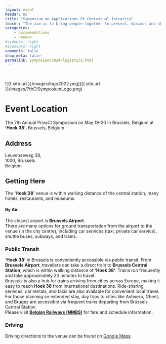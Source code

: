 ```yaml
---
layout: event
header: no
title: "Symposium on Applications Of Contextual Integrity"
teaser: "The aim is to bring people together to present, discuss and share ideas based on ongoing and completed projects drawing on CI as their underlying conception of privacy."
categories:
    - accommodations
    - nonews
#sidebar: right
#sponsors: right
comments: false
show_meta: false
permalink: symposium/2024/logistics.html
---
```

<br/>

<style>
.alert{
    position:relative;
    padding:.75rem 1.25rem;
    margin-bottom:1rem;
    border:1px solid transparent;
    border-radius:.25rem
}
.alert-heading{
    color:inherit
}
.alert-link{
    font-weight:700
}
.alert-success {
    color: #155724;
    background-color: #f7f9f7;
    border-color: #c3e6cb;
}

.alert-success hr {
    border-top-color: #b1dfbb
}

.alert-success .alert-link {
    color: #0b2e13
}
.alert-warning{
    color:#856404;
    background-color:#e6e6e6;
    border-color:#ffeeba
}
.alert-warning hr{
    border-top-color:#ffe8a1
}
.alert-warning .alert-link{
    color:#533f03
}

</style>

![{{ site.url }}/images/logo2022.png]({{ site.url }}/images/7thCISymposiumLogo.png)

# Event Location
The 7th Annual PrivaCI Symposium on May 19-20 in Brussels, Belgium at **‘Hoek 38’**, Brussels, Belgium.

## Address
Leuvenseweg 38,  
1000, Brussels  
Belgium

## Getting Here
The **‘Hoek 38’** venue is within walking distance of the central station, many hotels, restaurants, and museums.

#### By Air
The closest airport is **Brussels Airport**.  
There are many options for ground transportation from the airport to the venue (in the city centre), including car services (taxi, private car service), shuttle buses, subways, and trains.

### Public Transit
**‘Hoek 38’** in Brussels is conveniently accessible via public transit. From **Brussels Airport**, travellers can take a direct train to **Brussels Central Station**, which is within walking distance of **‘Hoek 38’**. Trains run frequently and take approximately 20 minutes to travel.  
Brussels is also a hub for trains arriving from cities across Europe, making it easy to reach **Hoek 38** from international destinations. Ride-sharing services, car rentals, and taxis are also available for convenient local travel.  
For those planning an extended stay, day trips to cities like Antwerp, Ghent, and Bruges are accessible via frequent trains departing from Brussels Central Station.  
Please visit **[Belgian Railways (NMBS)](https://www.belgiantrain.be/en)** for fare and schedule information.

### Driving
Driving directions to the venue can be found on [Google Maps](https://www.google.com/maps).

